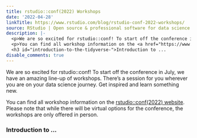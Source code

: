 ```yaml
---
title: rstudio::conf(2022) Workshops
date: '2022-04-28'
linkTitle: https://www.rstudio.com/blog/rstudio-conf-2022-workshops/
source: RStudio | Open source & professional software for data science teams on RStudio
description: |-
  <p>We are so excited for rstudio::conf! To start off the conference in July, we have an amazing line-up of workshops. There&rsquo;s a session for you wherever you are on your data science journey. Get inspired and learn something new.</p>
  <p>You can find all workshop information on the <a href="https://www.rstudio.com/conference/2022/2022-conf-workshops-pricing/#workshops" target = "_blank">rstudio::conf(2022) website</a>. Please note that while there will be virtual options for the conference, the workshops are only offered in person.</p>
  <h3 id="introduction-to-the-tidyverse-">Introduction to ...
disable_comments: true
---
```

<p>We are so excited for rstudio::conf! To start off the conference in July, we have an amazing line-up of workshops. There&rsquo;s a session for you wherever you are on your data science journey. Get inspired and learn something new.</p>
<p>You can find all workshop information on the <a href="https://www.rstudio.com/conference/2022/2022-conf-workshops-pricing/#workshops" target = "_blank">rstudio::conf(2022) website</a>. Please note that while there will be virtual options for the conference, the workshops are only offered in person.</p>
<h3 id="introduction-to-the-tidyverse-">Introduction to ...